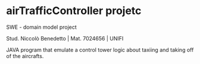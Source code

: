 # airTrafficController projetc

SWE - domain model project

Stud. Niccolò Benedetto | Mat. 7024656 | UNIFI

JAVA program that emulate a control tower logic about taxiing and taking off of the aircrafts.
